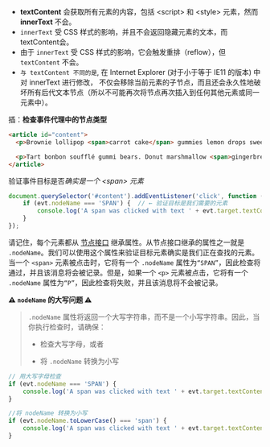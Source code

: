 - **textContent** 会获取所有元素的内容，包括 &lt;script> 和 &lt;style> 元素，然而 **innerText** 不会。
- `innerText` 受 CSS 样式的影响，并且不会返回隐藏元素的文本，而textContent会。
- 由于 `innerText` 受 CSS 样式的影响，它会触发重排（reflow），但`textContent` 不会。
- `与 textContent 不同的是`, 在 Internet Explorer (对于小于等于 IE11 的版本) 中对 innerText 进行修改， 不仅会移除当前元素的子节点，而且还会永久性地破坏所有后代文本节点（所以不可能再次将节点再次插入到任何其他元素或同一元素中）。

插：**检查事件代理中的节点类型**

```html
<article id="content">
  <p>Brownie lollipop <span>carrot cake</span> gummies lemon drops sweet roll dessert tiramisu. Pudding muffin <span>cotton candy</span> croissant fruitcake tootsie roll. Jelly jujubes brownie. Marshmallow jujubes topping sugar plum jelly jujubes chocolate.</p>

  <p>Tart bonbon soufflé gummi bears. Donut marshmallow <span>gingerbread cupcake</span> macaroon jujubes muffin. Soufflé candy caramels tootsie roll powder sweet roll brownie <span>apple pie</span> gummies. Fruitcake danish chocolate tootsie roll macaroon.</p>
</article>
```

验证事件目标是否*确实是一个 \<span\> 元素*

```js
document.querySelector('#content').addEventListener('click', function (evt) {
    if (evt.nodeName === 'SPAN') {  // ← 验证目标是我们需要的元素
        console.log('A span was clicked with text ' + evt.target.textContent);
    }
});
```

请记住，每个元素都从 [节点接口](https://developer.mozilla.org/zh-CN/docs/Web/API/Node) 继承属性。从节点接口继承的属性之一就是 `.nodeName`。我们可以使用这个属性来验证目标元素确实是我们正在查找的元素。当一个 `<span>` 元素被点击时，它将有一个 `.nodeName` 属性为`“SPAN”`，因此检查将通过，并且该消息将会被记录。但是，如果一个 `<p>` 元素被点击，它将有一个 `.nodeName` 属性为`“P”`，因此检查将失败，并且该消息将不会被记录。

**⚠️ `nodeName` 的大写问题 ⚠️**

> `.nodeName` 属性将返回一个大写字符串，而不是一个小写字符串。因此，当你执行检查时，请确保：
>
> * 检查大写字母，或者
>
> * 将 `.nodeName` 转换为小写

```js
// 用大写字母检查 
if (evt.nodeName === 'SPAN') { 
    console.log('A span was clicked with text ' + evt.target.textContent); 
}
```

```js
//将 nodeName 转换为小写 
if (evt.nodeName.toLowerCase() === 'span') { 
    console.log('A span was clicked with text ' + evt.target.textContent); 
} 
```


